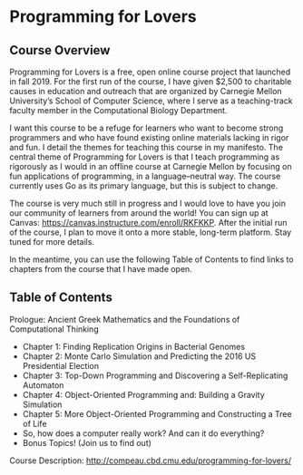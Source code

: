# Programming for Lovers

## Course Overview
Programming for Lovers is a free, open online course project that launched in fall 2019.  For the first run of the course, I have given $2,500 to charitable causes in education and outreach that are organized by Carnegie Mellon University’s School of Computer Science, where I serve as a teaching-track faculty member in the Computational Biology Department.

I want this course to be a refuge for learners who want to become strong programmers and who have found existing online materials lacking in rigor and fun.  I detail the themes for teaching this course in my manifesto.  The central theme of Programming for Lovers is that I teach programming as rigorously as I would in an offline course at Carnegie Mellon by focusing on fun applications of programming, in a language–neutral way.  The course currently uses Go as its primary language, but this is subject to change.

The course is very much still in progress and I would love to have you join our community of learners from around the world!  You can sign up at Canvas: https://canvas.instructure.com/enroll/RKFKKP. After the initial run of the course, I plan to move it onto a more stable, long-term platform.  Stay tuned for more details.

In the meantime, you can use the following Table of Contents to find links to chapters from the course that I have made open.

## Table of Contents
Prologue: Ancient Greek Mathematics and the Foundations of Computational Thinking
- Chapter 1: Finding Replication Origins in Bacterial Genomes
- Chapter 2: Monte Carlo Simulation and Predicting the 2016 US Presidential Election
- Chapter 3: Top-Down Programming and Discovering a Self-Replicating Automaton 
- Chapter 4: Object-Oriented Programming and: Building a Gravity Simulation 
- Chapter 5: More Object-Oriented Programming and Constructing a Tree of Life
- So, how does a computer really work?  And can it do everything?
- Bonus Topics! (Join us to find out)

Course Description: http://compeau.cbd.cmu.edu/programming-for-lovers/
